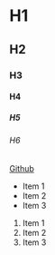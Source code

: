 # H1
## H2
### H3
#### H4
##### H5
###### H6

[Github](https://github.com/)

* Item 1
* Item 2
* Item 3
1. Item 1
2. Item 2
3. Item 3
